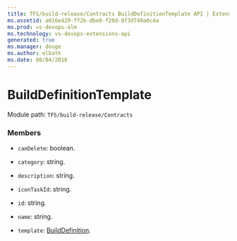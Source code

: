 ```yaml
---
title: TFS/build-release/Contracts BuildDefinitionTemplate API | Extensions for Visual Studio Team Services
ms.assetid: a016e429-ff2b-dbe8-f20d-8f3d749a0c4a
ms.prod: vs-devops-alm
ms.technology: vs-devops-extensions-api
generated: true
ms.manager: douge
ms.author: elbatk
ms.date: 08/04/2016
---
```


# BuildDefinitionTemplate

Module path: `TFS/build-release/Contracts`


### Members

* `canDelete`: boolean. 

* `category`: string. 

* `description`: string. 

* `iconTaskId`: string. 

* `id`: string. 

* `name`: string. 

* `template`: [BuildDefinition](./BuildDefinition.md). 

